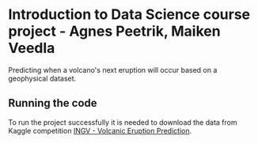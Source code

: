 # Introduction to Data Science course project - Agnes Peetrik, Maiken Veedla

Predicting when a volcano's next eruption will occur based on a geophysical dataset.

## Running the code

To run the project successfully it is needed to download the data from Kaggle competition [INGV - Volcanic Eruption Prediction](https://www.kaggle.com/c/predict-volcanic-eruptions-ingv-oe/data).
